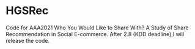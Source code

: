 # HGSRec

Code for AAA2021 Who You Would Like to Share With? A Study  of  Share Recommendation in Social E-commerce.
After 2.8 (KDD deadline),I will release the code.
